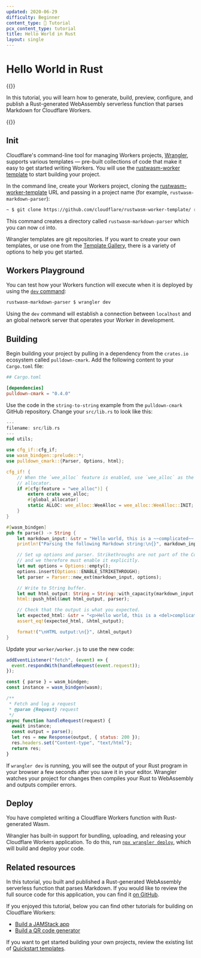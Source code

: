 ```yaml
---
updated: 2020-06-29
difficulty: Beginner
content_type: 📝 Tutorial
pcx_content_type: tutorial
title: Hello World in Rust
layout: single
---
```


# Hello World in Rust

{{<render file="_tutorials-wrangler-v1-warning.md">}}

In this tutorial, you will learn how to generate, build, preview, configure, and publish a Rust-generated WebAssembly serverless function that parses Markdown for Cloudflare Workers.

{{<render file="_tutorials-before-you-start.md">}}

## Init

Cloudflare's command-line tool for managing Workers projects, [Wrangler](https://github.com/cloudflare/wrangler-legacy), supports various templates — pre-built collections of code that make it easy to get started writing Workers. You will use the [rustwasm-worker template](https://github.com/cloudflare/rustwasm-worker-template/) to start building your project.

In the command line, create your Workers project, cloning the [rustwasm-worker-template](https://github.com/cloudflare/rustwasm-worker-template) URL and passing in a project name (for example, `rustwasm-markdown-parser`):

```sh
~ $ git clone https://github.com/cloudflare/rustwasm-worker-template/ rustwasm-markdown-parser
```

This command creates a directory called `rustwasm-markdown-parser` which you can now `cd` into.

Wrangler templates are git repositories. If you want to create your own templates, or use one from the [Template Gallery](/workers/examples/), there is a variety of options to help you get started.

## Workers Playground

You can test how your Workers function will execute when it is deployed by using the [`dev` command](/workers/wrangler/commands/#dev):

```sh
rustwasm-markdown-parser $ wrangler dev
```

Using the `dev` command will establish a connection between `localhost` and an global network server that operates your Worker in development.

## Building

Begin building your project by pulling in a dependency from the `crates.io` ecosystem called `pulldown-cmark`.
Add the following content to your `Cargo.toml` file:

```toml
## Cargo.toml

[dependencies]
pulldown-cmark = "0.4.0"
```

Use the code in the `string-to-string` example from the `pulldown-cmark` GitHub repository. Change your `src/lib.rs` to look like this:

```rust
---
filename: src/lib.rs
---
mod utils;

use cfg_if::cfg_if;
use wasm_bindgen::prelude::*;
use pulldown_cmark::{Parser, Options, html};

cfg_if! {
    // When the `wee_alloc` feature is enabled, use `wee_alloc` as the global
    // allocator.
    if #[cfg(feature = "wee_alloc")] {
        extern crate wee_alloc;
        #[global_allocator]
        static ALLOC: wee_alloc::WeeAlloc = wee_alloc::WeeAlloc::INIT;
    }
}

#[wasm_bindgen]
pub fn parse() -> String {
    let markdown_input: &str = "Hello world, this is a ~~complicated~~ *very simple* example.";
    println!("Parsing the following Markdown string:\n{}", markdown_input);

    // Set up options and parser. Strikethroughs are not part of the CommonMark standard
    // and we therefore must enable it explicitly.
    let mut options = Options::empty();
    options.insert(Options::ENABLE_STRIKETHROUGH);
    let parser = Parser::new_ext(markdown_input, options);

    // Write to String buffer.
    let mut html_output: String = String::with_capacity(markdown_input.len() * 3 / 2);
    html::push_html(&mut html_output, parser);

    // Check that the output is what you expected.
    let expected_html: &str = "<p>Hello world, this is a <del>complicated</del> <em>very simple</em> example.</p>\n";
    assert_eq!(expected_html, &html_output);

    format!("\nHTML output:\n{}", &html_output)
}
```

Update your `worker/worker.js` to use the new code:

```js
addEventListener("fetch", (event) => {
  event.respondWith(handleRequest(event.request));
});

const { parse } = wasm_bindgen;
const instance = wasm_bindgen(wasm);

/**
 * Fetch and log a request
 * @param {Request} request
 */
async function handleRequest(request) {
  await instance;
  const output = parse();
  let res = new Response(output, { status: 200 });
  res.headers.set("Content-type", "text/html");
  return res;
}
```

If `wrangler dev` is running, you will see the output of your Rust program in your browser a few seconds after you save it in your editor. Wrangler watches your project for changes then compiles your Rust to WebAssembly and outputs compiler errors.

## Deploy

You have completed writing a Cloudflare Workers function with Rust-generated Wasm.

Wrangler has built-in support for bundling, uploading, and releasing your Cloudflare Workers application. To do this, run [`npx wrangler deploy`](/workers/wrangler/commands/#deploy), which will build and deploy your code.

## Related resources

In this tutorial, you built and published a Rust-generated WebAssembly serverless function that parses Markdown. If you would like to review the full source code for this application, you can find it [on GitHub](https://github.com/granjef3/rustwasm-markdown-parser).

If you enjoyed this tutorial, below you can find other tutorials for building on Cloudflare Workers:

<!-- - [Authorize users with Auth0](/workers/tutorials/authorize-users-with-auth0/) -->

- [Build a JAMStack app](/workers/tutorials/build-a-jamstack-app/)
- [Build a QR code generator](/workers/tutorials/build-a-qr-code-generator/)

If you want to get started building your own projects, review the existing list of [Quickstart templates](/workers/get-started/quickstarts/).

